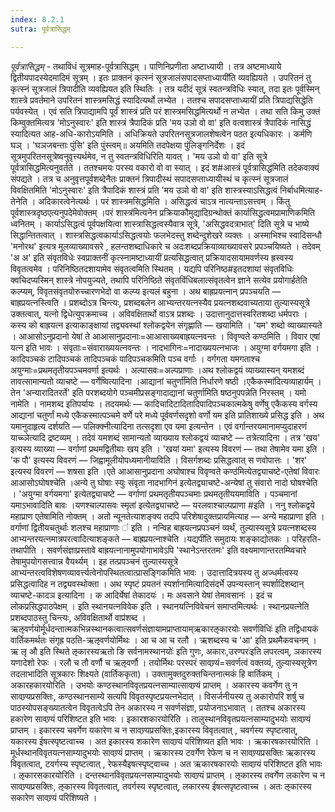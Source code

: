 ```yaml
---
index: 8.2.1
sutra: पूर्वत्रासिद्धम्

---
```

_पूर्वत्रासिद्धम्_ - तथाविधं सूत्रमाह-पूर्वत्रासिद्धम् । पाणिनिप्रणीता अष्टाध्यायी । तत्र अष्टमाध्याये द्वितीयपादस्येदमादिमं सूत्रम् । इतः प्राक्तनं कृत्स्नं सूत्रजालंसपादसप्ताध्यायी॑ति व्यवह्यियते । उपरितनं तु कृत्स्नं सूत्रजालं त्रिपादीति व्यवह्यियत इति स्थितिः । तत्र यदीदं सूत्रं स्वतन्त्रविधिः स्यात्, तदा इतः पूर्वस्मिन् शास्त्रे प्रवर्तमाने उपरितनं शास्त्रमसिद्धं स्यादित्यर्थो लभ्येत । ततश्च सपादसप्ताध्यायीं प्रति त्रिपाद्यसिद्धेति पर्यवस्येत् । एवं सति त्रिपाद्यामपि पूर्वं शास्त्रं प्रति परं शास्त्रमसिद्धमित्यर्थो न लभ्येत । तथा सति किमु उक्तं किम्वुक्तमित्यत्र 'मोऽनुस्वारः' इति शास्त्रं त्रैपादिकं प्रति 'मय उञो वो वा' इति वत्वशास्त्रं त्रैपादिकं नासिद्धं स्यादित्यत आह-अधि-कारोऽयमिति । अधिक्रियते उपरितनसूत्रजालशेषत्वेन पठत इत्यधिकारः । कर्मणि घञ् । 'घञजबन्ताः पुंसि' इति पुंस्त्वम्॥ अयमिति तदपेक्षया पुंलिङ्गनिर्देशः । इदं सूत्रमुपरितनसूत्रेष्वनुवृत्त्यर्थमेव, न तु स्वतन्त्रविधिरिति यावत् । 'मय उञो वो वा' इति सूत्रे पूर्वत्रासिद्धमित्यनुवर्तते । ततश्चमयः परस्य वकारो वो वा स्यात् । इदं श#आस्त्रं पूर्वत्रासिद्ध॑मिति तदेकवाक्यं संपद्यते । तत्र च अनुवृत्तपूर्वशब्देनैतः प्राक्तनं त्रिपादीस्थं सपादसप्ताध्यायीस्थं च कृत्स्नं सूत्रजालं विवक्षितमिति 'मोऽनुस्वारः' इति त्रैपादिकं शास्त्रं प्रति 'मय उञो वो वा' इति शास्त्रस्याऽसिद्धत्वं निर्बाधमित्याह-तेनेति । अदिकारत्वेनेत्यर्थः । परं शास्त्रमसिद्धमिति । असिद्धत्वं चाऽत्र नात्यन्ताऽसत्त्वम् । किंतु पूर्वशास्त्रदृष्ठएत्यनुपदेमेवोक्तम् ।परं शास्त्र॑मित्यनेन प्रक्रियाकौमुद्यादिग्रन्थोक्तं कार्यासिद्धत्वमप्रामाणिकमिति ध्वनितम् । कार्याऽसिद्धत्वं पूर्वपक्षयित्वा शास्त्रासिद्धत्वस्यैवात्र सूत्रे, 'असिद्धवदत्राभात्' दिति सूत्रे च भाष्ये सिद्धान्तितत्वात् । शास्त्रसिद्धत्वकार्याऽसिद्धत्वयोः फलभेदस्तु शब्देन्दुशेखरे व्यक्तः । अस्माभिश्च स्वादिसन्धौ 'मनोरथ' इत्यत्र मूलव्याख्यावसरे , हलन्तशब्दाधिकारे च अदःशब्दप्रक्रियाव्याख्यावसरे प्रपञ्चयिष्यते । तदेवम् 'अ अ' इति संवृतविधेः स्वप्राक्तनीं कृत्स्नामष्टाध्यायीं प्रत्यसिद्धत्वात् प्रक्रियादसायामवर्णस्य ह्रस्वस्य विवृतत्वमेव । परिनिष्ठितदशायामेव संवृतत्वमिति स्थितम् । यद्यपि परिनिष्ठ#इतदशायां संवृतविधिः क्वचिदप्यस्मिन् शास्त्रे नोपयुज्यते, तथापि परिनिष्ठिते संवृतविंधिबलात्संवृतत्वेन ज्ञाने सत्येव प्रयोगार्हतेति कल्प्यम्, विवृतसंवृतयोरुच्चारणभेदो वा कल्प्य इत्यलं बहुना । अथ बाह्रप्रयत्नान् प्रपञ्चयति — बाह्रप्रयत्नस्त्विति । प्रशब्दोऽत्र चिन्त्यः, प्रशब्दबलेन आभ्यन्तरयत्नस्यैव प्रयत्नशब्दवाच्यताया तुल्यास्यसूत्रे उक्तत्वात्, यत्नो द्विधेत्युपक्रमाच्च । अविवक्षितार्थो वाऽत्र प्रशब्दः । उदात्तानुदात्तस्वरितशब्दा धर्मपराः । कस्य को बाह्रयत्न इत्याकाङ्क्षायां तद्व्यवस्थां श्लोकद्वयेन संगृह्णाति — खयामिति । 'यम' शब्दो व्याख्यास्यते । आआसोऽनुप्रदानो येषां ते आआसानुप्रदानाः=आआसाख्यबाह्रयत्नवन्तः । विवृण्वते कण्ठमिति । विवार एषां यत्न इति भावः । संवृताः=संवाराख्ययत्नवन्तः । नादभागिनः=नादाख्ययत्नभाजः । अयुग्मा वर्गयमगा इति । कादिपञ्चकं टादिपञ्चकं तादिपञ्चकं पादिपञ्चकमिति पञ्च वर्गाः । वर्गगता यमगताश्च अयुग्माः=प्रथमतृतीयपञ्चमवर्णा इत्यर्थः । अल्पासवः=अल्पप्राणाः ।अथ श्लोकद्वयं व्याख्यास्यन् यमशब्दं तावत्सामान्यतो व्याचष्टे — वर्गेष्वित्यादिना ।आद्यानां चतुर्णा॑मिति निर्धारणे षष्ठी ।एकैकस्मा॑दित्यव्याहार्यम् । तेन 'अन्यारादितरर्ते' इति परशब्दयोगे पञ्चमीप्रसङ्गादाद्यानां चतुर्णामिति षष्ठनुपपन्नेति निरस्तम् । यमो नामेति । नामशब्द इतिपर्यायः । तदयमर्थः — कादिचादिटादितादिपादिपञ्चकात्मकेषु वर्णेषु एकैकस्य वर्गस्य आद्यानां चतुर्णां मध्ये एकैकस्मात्पञ्चमे वर्णे परे मध्ये पूर्ववर्णसदृशो वर्णो यम इति प्रातिशाख्ये प्रसिद्ध इति । अथ यमानुदाहृत्य दर्शयति — पलिक्क्नीत्यादिना तत्सदृशा एव यमा इत्यन्तेन । एवं वर्गान्तरयमानामप्युदाहरणं याच्च्ञेत्यादि द्रष्टव्यम् । तदेवं यमशब्दं सामान्यतो व्याख्याय श्लोकद्वयं व्याचष्टे — तत्रेत्यादिना । तत्र 'खय' इत्यस्य व्याख्या — वर्गाणां प्रथमद्वितीयाः खय इति । 'खयां यमा' इत्यस्य विवरणं — तथा तेषामेव यमा इति । 'क पौ' इत्यस्य विवरणं — जिह्वामूलीयोपध्यमानीयाविति । विसर्गशब्दः प्रसिद्धत्वात् स णवोपात्तः । 'शर' इत्यस्य विवरणं — शषसा इति ।एते आआसानुप्रदाना अघोषाश्च विवृण्वते कण्ठ॑मित्येतद्व्याचष्टे-एतेषां विवारः आआसोऽघोषश्चेति ।अन्ये तु घोषाः स्युः संवृता नादभागिन॑ इत्येतद्व्याचष्टे-अन्येषां तु संवारो नादो घोषश्चेति । 'अयुग्मा वर्गयमगा' इत्येतद्व्याचष्टे — वर्गाणां प्रथमतृतीयपञ्चमाः प्रथमतृतीययमाविति । पञ्चमानां यमाऽभावादिति बावः ।यणश्चाल्पासवः स्मृता॑ इत्येतद्व्याचष्टे — यरलवाश्चाल्पप्राणा #इति । ननु श्लोकद्वये महाप्राण एतेषामिति नोक्तम् । अतो न्यूनतेत्याशङ्क्य तदपि परिशेषादुक्तप्रायमित्याह — अन्ये महाप्राणा इति । वर्गाणां द्वितीयचतुर्थाः शलश्च महाप्राणाः ॑ इति । नन्विह बाह्रयत्नप्रपञ्चनं व्यर्थं, तुल्यास्यसूत्रे प्रयत्नशब्दस्य आभ्यन्तरयत्नमात्रपरत्वादित्याशङ्कते — बाह्रप्रयत्नाश्चेति ।यद्यपी॑ति समुदायः शङ्काद्योतकः । परिहरति-तथापीति । सवर्णसंज्ञाप्रस्तावे बाह्रयत्नानामुपयोगाभावेऽपि 'स्थानेऽन्तरतमः' इति वक्ष्यमाणान्तरतम्य्विचारे तेषामुपयोगसत्त्वान्न वैयर्थ्यम् । इह तत्प्रपञ्चनं तुल्यास्यसूत्रे आभ्यन्तरत्वविशेषणव्यावर्त्त्यत्वेनोपस्थितत्वात्प्रासङ्गिकमिति भावः । उदात्तादित्रयस्य तु अज्धर्मत्वस्य प्रसिद्धत्वादिह न तद्व्यवस्थोक्ता । अथ स्पृष्टं प्रयतनं स्पर्शानामित्यादिसंदर्भे उपन्यस्तान् स्पर्शादिशब्दान् व्याचष्टे-कादञ इत्यादिना । क आदिर्येषां तेकादयः॑ । मः अवसाने येषां तेमावसानः॑ । इदं च लोकप्रसिद्धपाठपेक्षम् । इति स्थानयत्नविवेक इति । स्थानयत्निविवेचनं समाप्तमित्यर्थः । स्थानप्रयत्नेति प्रशब्दपाठस्तु चिन्त्यः, अविवक्षितार्थो वाप्र॑शब्द । ऋऌवर्णयोर्मूर्धदन्तात्मकभिन्नस्थानकत्वात्सवर्णसंज्ञायामप्राप्तायाम्ऋकारऌकारयोः सवर्णविधिः॑ इति तद्विधायकं वार्तिकमर्थतः संगृह्र पठति-ऋऌवर्णयोर्मिथः । आ च आ च रलौ । ऋशब्दस्य च 'आ' इति प्रथमैकवचनम् । ऋ लृ औ इति स्थिते ऌकारस्यऋतो ङि सर्वनामस्थानयोः॑ इति गुणः, अकारः,उरण्परः॑इति लपरत्वम्, ञकारस्य यणादेशो रेफः । रलौ च तौ वर्णौ च ऋऌवर्णौ । तयोर्मिथः परस्परं सावण्र्यं=सवर्णत्वं वक्तव्यं, तुल्यास्यसूत्रेण तदलाभादिति सूत्रकारः शिक्ष्यते (वार्तिककृता) । उक्तामुक्तदुरुक्तचिन्तनात्मकं हि वार्तिकम् । अकारहकारयोरिति । उभयोः कण्ठस्थानविवृतप्रयत्नसाम्यात्सावण्र्यं प्राप्तम् । अकारस्य कवर्गेण तु न सावण्र्यप्रसक्तिः, कण्ठस्थानसाम्ये सत्यपि विवृतस्पृष्टप्रयत्नभेदात् । विसर्जनीयस्य तु अकारोपरि शर्षु च पाठस्योपसङ्ख्यातत्वेन विवृतत्वेऽपि तेन अकारस्य न सवर्णसंज्ञा, प्रयोजनाऽभावात् । ततश्च अकारस्य हकारेण सावण्र्यं परिशिष्टत इति भावः । इकारशकारयोरिति । तालुस्थानविवृतप्रयत्नसाम्यादुभयोः सावण्र्यं प्राप्तम् । इकारस्य चवर्गेण यकारेण च न सावण्र्यप्रसक्तिः,इकारस्य विवृतत्वात् , चवर्गस्य स्पृष्टत्वात्, यकारस्य ईषत्स्पृष्टत्वाच्च । अत इकारस्य शकारेण सावण्र्यं परिशिष्यत इति भावः । ऋकारषकारयोरिति । मूर्धस्थानविवृतयत्नसाम्यादुभयोः सावण्र्यं प्राप्तम् । ऋकारस्य टवर्गेण रेफेण च न सावण्र्यप्रसक्तिः ऋकारस्य विवृतत्वात्, टवर्गस्य स्पृष्टत्वात् , रेफस्यैइषत्स्पृष्ट्वाच्च । अत ऋकारषकारयोः सावण्र्यं परिशिष्टत इति भावः । ऌकारसकारयोरिति । दन्तस्थानविवृतप्रयत्नसाम्यादुभयोः सावण्र्यं प्राप्तम् । ऌकारस्य तवर्गेण लकारेण च न सावण्र्यप्रसक्तिः, ऌकारस्य विवृतत्वात्, तवर्गस्य स्पृष्टत्वात्, लकारस्य ईषत्सपृष्टत्वाच्च । अतः ऌकारस्य सकारेण सावण्र्यं परिशिष्यते ।